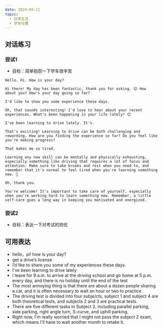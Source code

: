 ```yaml
---
date: 2024-04-11
topic:
  - 日常生活
  - 学车吐槽
---
```

## 对话练习

### 尝试1
+ 目标：简单抱怨一下学车很辛苦

```
Hello. Hi. How is your day?

Hi there! My day has been fantastic, thank you for asking. 😊 How about you? How's your day going so far?

I'd like to show you some experience these days.

Oh, that sounds interesting! I'd love to hear about your recent experiences. What's been happening in your life lately? 😊

I've been learning to drive lately. It's.

That's exciting! Learning to drive can be both challenging and rewarding. How are you finding the experience so far? Do you feel like you're making progress?

That makes me so tired.

Learning any new skill can be mentally and physically exhausting, especially something like driving that requires a lot of focus and attention. Make sure to take breaks and rest when you need to, and remember that it's normal to feel tired when you're learning something new. 💪

Oh, thank you.

You're welcome! It's important to take care of yourself, especially when you're working hard to learn something new. Remember, a little self-care goes a long way in keeping you motivated and energized.
```

### 尝试2
+ 目标：表达一下对考试的担忧



## 可用表达
- hello，pi! how is your day?
- get a drive’s license
- I’d like to share you some of my experiences these days.
- I've been learning to drive lately
- I leave for 9 a.m. to arrive at the driving school and go home at 5 p.m. every day, and there is no holiday until the end of the test
- The most annoying thing is that there are about a dozen people sharing a car, and it is often necessary to wait an hour or two to practice
- The driving test is divided into four subje/cts, subject 1 and subject 4 are both theoretical tests, and subjects 2 and 3 are practical tests.
- There are five different tasks in Subject 2, including parallel parking, side parking, right angle turn, S-curve, and uphill parking.
- Right now, I'm really worried that I might not pass the subject 2 exam, which means I'll have to wait another month to retake it.